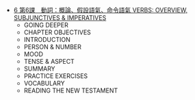 - [6 第6課　動詞：概論、假設語氣、命令語氣 VERBS: OVERVIEW, SUBJUNCTIVES & IMPERATIVES](§6.md)
	- GOING DEEPER
	- CHAPTER OBJECTIVES
	- INTRODUCTION
	- PERSON & NUMBER
	- MOOD
	- TENSE & ASPECT
	- SUMMARY
	- PRACTICE EXERCISES
	- VOCABULARY
	- READING THE NEW TESTAMENT